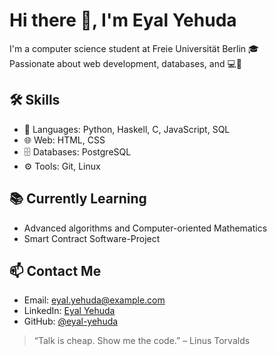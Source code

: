 # Hi there 👋, I'm Eyal Yehuda

I'm a computer science student at Freie Universität Berlin 🎓  
Passionate about web development, databases, and 💻🔐

## 🛠️ Skills
- 💬 Languages: Python, Haskell, C, JavaScript, SQL
- 🌐 Web: HTML, CSS
- 🗄️ Databases: PostgreSQL
- ⚙️ Tools: Git, Linux

## 📚 Currently Learning
- Advanced algorithms and Computer-oriented Mathematics
- Smart Contract Software-Project

## 📫 Contact Me
- Email: eyal.yehuda@example.com
- LinkedIn: [Eyal Yehuda](www.linkedin.com/in/eyal-yehuda-a93353336)
- GitHub: [@eyal-yehuda](https://github.com/eyal-yehuda)

> “Talk is cheap. Show me the code.” – Linus Torvalds

<!---
EyalYeh/EyalYeh is a ✨ special ✨ repository because its `README.md` (this file) appears on your GitHub profile.
You can click the Preview link to take a look at your changes.
--->
